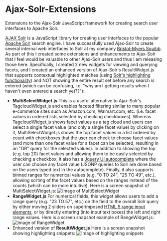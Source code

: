 # Ajax-Solr-Extensions
Extensions to the Ajax-Solr JavaScript framework for creating search user interfaces to Apache Solr.

[AJAX Solr](https://github.com/evolvingweb/ajax-solr) is a JavaScript library for creating user interfaces to the popular [Apache Solr](http://lucene.apache.org/solr/) search engine. I have successfully used Ajax-Solr to create several internal web interfaces to Solr at my company [Bristol-Myers Squibb](http://www.bms.com). As part of this I created some extensions and enhancements to Ajax-Solr that I feel would be valuable to other Ajax-Solr users and thus I am releasing those here. Specifically, I created 2 new widgets for viewing and querying facets, and I created an enhanced version of Ajax-Solr's ResultWidget.js that supports contextual highlighted matches (using [Solr's highlighting functionality](https://wiki.apache.org/solr/HighlightingParameters)) and NOT showing the entire result set before any search is entered (which can be confusing, i.e. "why am I getting results when I haven't even entered a search yet??"):

* **MultiSelectWidget.js** This is a useful alternative to Ajax-Solr's TagcloudWidget.js and enables faceted filtering similar to many popular e-commerce sites such as Amazon.com, Walmart.com, etc. (i.e. facet values in ordered lists selected by checking checkboxes). Whereas TagcloudWidget.js shows facet values as a tag cloud and users can select a single facet value (and only a single facet value) by clicking on it, MultiSelectWidget.js shows the top facet values in a list ordered by count with checkboxes that the user can check to choose facet values (and more than one facet value for a facet can be selected, resulting in an "OR" query for the selected values). In addition to showing the top (e.g. top 20) facet values and allowing them to be easily selected by checking a checkbox, it also has a [Jquery UI autocomplete](https://jqueryui.com/autocomplete/) where the user can choose any facet value (JSONP queries to Solr are done based on the users typed text in the autocomplete). Finally, it also supports binned ranges for numerical values (e.g. "0 TO 24", "25 TO 49", etc.), allowing sorting of the facet values based on the ranges instead of the counts (which can be more intuitive). Here is a screen snapshot of MultiSelectWidget.js:
![Image of MultiSelectWidget](http://biogit.pri.bms.com/github-enterprise-assets/0000/0031/0000/0004/3626c418-beb2-11e5-92d9-c4ada4c0589c.png)
* **RangeWidget.js** For numerical fields, this widget allows users to add a range query (e.g. "23 TO 57", etc.) on the field to the overall Solr query by either moving 2 sliders on superimposed [HTML 5 range input elements](http://www.w3schools.com/jsref/dom_obj_range.asp), or by directly entering (into input text boxes) the left and right range values. Here is a screen snapshot example of RangeWidget.js: ![Image of RangeWidget](http://biogit.pri.bms.com/github-enterprise-assets/0000/0031/0000/0005/380ac4e6-beb2-11e5-9f17-0b85035b7d98.png)
* Enhanced version of **ResultWidget.js**
Here is a screen snapshot showing highlighting snippets: ![Image of highlighting snippets](http://biogit.pri.bms.com/github-enterprise-assets/0000/0031/0000/0007/54bc30a4-bebf-11e5-9add-360e02bde3fb.png)
